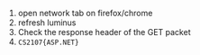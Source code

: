1. open network tab on firefox/chrome
2. refresh luminus
3. Check the response header of the GET packet
4. `CS2107{ASP.NET}`